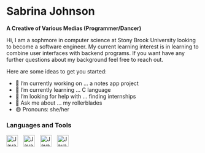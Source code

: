 # Sabrina Johnson

**A Creative of Various Medias (Programmer/Dancer)**

Hi, I am a sophmore in computer science at Stony Brook University looking to become a software engineer. My current learning interest is in learning to combine user interfaces with backend programs. If you want have any further questions about my background feel free to reach out.

Here are some ideas to get you started:

- 🔭 I’m currently working on ... a notes app project
- 🌱 I’m currently learning ... C language
- 🤔 I’m looking for help with ... finding internships
- 💬 Ask me about ... my rollerblades
- 😄 Pronouns: she/her


### Languages and Tools
<div>
<img aling= "left" alt= "Java" width= "30px" style= "padding-right:10px;" src="https://cdn.jsdelivr.net/gh/devicons/devicon/icons/javascript/javascript-plain.svg"/>
<img aling= "left" alt= "Java" width= "30px" style= "padding-right:10px;" src="https://cdn.jsdelivr.net/gh/devicons/devicon/icons/c/c-plain.svg"/>
<img aling= "left" alt= "Java" width= "30px" style= "padding-right:10px;" src="https://cdn.jsdelivr.net/gh/devicons/devicon/icons/swift/swift-original.svg"/>
<img aling= "left" alt= "Java" width= "30px" style= "padding-right:10px;" src="https://cdn.jsdelivr.net/gh/devicons/devicon/icons/xcode/xcode-plain.svg"/>
<div/>
